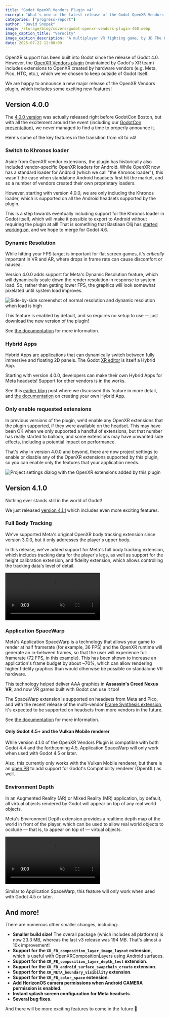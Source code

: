 ```yaml
---
title: "Godot OpenXR Vendors Plugin v4"
excerpt: "What's new in the latest release of the Godot OpenXR Vendors plugin?"
categories: ["progress-report"]
author: "David Snopek"
image: /storage/blog/covers/godot-openxr-vendors-plugin-400.webp
image_caption_title: "Verocity"
image_caption_description: "A multiplayer VR fighting game, by JD The 65th"
date: 2025-07-22 12:00:00
---
```


OpenXR support has been built into Godot since the release of Godot 4.0. However, the [OpenXR Vendors plugin](https://github.com/GodotVR/godot_openxr_vendors) (maintained by Godot's XR team) includes extensions to OpenXR created by hardware vendors (e.g. Meta, Pico, HTC, etc.), which we've chosen to keep outside of Godot itself.

We are happy to announce a new major release of the OpenXR Vendors plugin, which includes some exciting new features!

## Version 4.0.0

The [4.0.0 version](https://github.com/GodotVR/godot_openxr_vendors/releases/tag/4.0.0-stable) was actually released right before GodotCon Boston, but with all the excitement around the event (including our [GodotCon presentation](https://godotengine.org/article/godotcon-2025-xr-android-recap/)), we never managed to find a time to properly announce it.

Here's some of the key features in the transition from v3 to v4!

### Switch to Khronos loader

Aside from OpenXR vendor extensions, the plugin has historically also included vendor-specific OpenXR loaders for Android. While OpenXR now has a standard loader for Android (which we call "the Khronos loader"), this wasn't the case when standalone Android headsets first hit the market, and so a number of vendors created their own proprietary loaders.

However, starting with version 4.0.0, we are only including the Khronos loader, which is supported on all the Android headsets supported by the plugin.

This is a step towards eventually including support for the Khronos loader in Godot itself, which will make it possible to export to Android without requiring the plugin at all! That is something that Bastiaan Olij has [started working on](https://github.com/godotengine/godot/pull/106891), and we hope to merge for Godot 4.6.

### Dynamic Resolution

While hitting your FPS target is important for flat screen games, it's _critically_ important in VR and AR, where drops in frame rate can cause discomfort or nausea.

Version 4.0.0 adds support for Meta's Dynamic Resolution feature, which will dynamically scale down the render resolution in response to system load. So, rather than getting lower FPS, the graphics will look somewhat pixelated until system load improves.

<img alt="Side-by-side screenshot of normal resolution and dynamic resolution when load is high" src="/storage/blog/godot-openxr-vendors-400/meta-xr-dynamic-resolution.webp" />

This feature is enabled by default, and so requires no setup to use — just download the new version of the plugin!

See [the documentation](https://godotvr.github.io/godot_openxr_vendors/manual/meta/dynamic_resolution.html) for more information.

### Hybrid Apps

Hybrid Apps are applications that can dynamically switch between fully immersive and floating 2D panels. The Godot [XR editor](https://godotengine.org/article/godot-editor-horizon-store-early-access-release/) is itself a Hybrid App.

Starting with version 4.0.0, developers can make their own Hybrid Apps for Meta headsets! Support for other vendors is in the works.

See this [earlier blog](https://godotengine.org/article/godotcon-2025-xr-android-recap/) post where we discussed this feature in more detail, and [the documentation](https://godotvr.github.io/godot_openxr_vendors/manual/hybrid_apps.html) on creating your own Hybrid App.

### Only enable requested extensions

In previous versions of the plugin, we'd enable any OpenXR extensions that the plugin supported, if they were available on the headset. This may have been OK when we only supported a handful of extensions, but that number has really started to balloon, and some extensions may have unwanted side effects, including a potential impact on performance.

That's why in version 4.0.0 and beyond, there are now project settings to enable or disable any of the OpenXR extensions supported by this plugin, so you can enable only the features that your application needs.

<img alt="Project settings dialog with the OpenXR extensions added by this plugin" src="/storage/blog/godot-openxr-vendors-400/godot-openxr-vendors-extension-settings.webp" />

## Version 4.1.0

Nothing ever stands still in the world of Godot!

We just released [version 4.1.1](https://github.com/GodotVR/godot_openxr_vendors/releases/tag/4.1.1-stable) which includes even more exciting features.

### Full Body Tracking

We've supported Meta's original OpenXR body tracking extension since version 3.0.0, but it only addresses the player's upper body.

In this release, we've added support for Meta's full body tracking extension, which includes tracking data for the player's legs, as well as support for the height calibration extension, and fidelity extension, which allows controlling the tracking data's level of detail.

<video autoplay loop muted playsinline>
	<source src="/storage/releases/4.3/video/body-face-tracking.webm" type="video/webm" />
</video>

### Application SpaceWarp

Meta's Application SpaceWarp is a technology that allows your game to render at half framerate (for example, 36 FPS) and the OpenXR runtime will generate an in-between frames, so that the user will experience full framerate (72 FPS, in this example).  This has been shown to increase an application's frame budget by about ~70%, which can allow rendering higher fidelity graphics than would otherwise be possible on standalone VR hardware.

This technology helped deliver AAA graphics in **Assassin's Creed Nexus VR**, and now VR games built with Godot can use it too!

The SpaceWarp extension is supported on headsets from Meta and Pico, and with the recent release of the multi-vendor [Frame Synthesis extension](https://registry.khronos.org/OpenXR/specs/1.1/html/xrspec.html#XR_EXT_frame_synthesis), it's expected to be supported on headsets from more vendors in the future.

See [the documentation](https://godotvr.github.io/godot_openxr_vendors/manual/meta/application_space_warp.html) for more information.

#### Only Godot 4.5+ and the Vulkan Mobile renderer

While version 4.1.0 of the OpenXR Vendors Plugin is compatible with both Godot 4.4 and the forthcoming 4.5, Application SpaceWarp will only work when used with Godot 4.5 or later.

Also, this currently only works with the Vulkan Mobile renderer, but there is an [open PR](https://github.com/godotengine/godot/pull/97151) to add support for Godot's Compatibility renderer (OpenGL) as well.

### Environment Depth

In an Augmented Reality (AR) or Mixed Reality (MR) application, by default, all virtual objects rendered by Godot will appear on top of any real world objects. 

Meta's Environment Depth extension provides a realtime depth map of the world in front of the player, which can be used to allow real world objects to occlude — that is, to appear on top of — virtual objects.

<video autoplay loop muted playsinline>
	<source src="/storage/blog/godot-openxr-vendors-400/meta-xr-environment-depth.webm" type="video/webm" />
</video>

Similar to Application SpaceWarp, this feature will only work when used with Godot 4.5 or later.

## And more!

There are numerous other smaller changes, including:

- **Smaller build size!** The overall package (which includes all platforms) is now 23.3 MB, whereas the last v3 release was 194 MB. That's almost a 10x improvement!
- **Support for the `XR_FB_composition_layer_image_layout` extension,** which is useful with OpenXRCompositionLayers using Android surfaces.
- **Support for the `XR_FB_composition_layer_depth_test` extension**.
- **Support for the `XR_FB_android_surface_swapchain_create` extension**.
- **Support for the `XR_META_boundary_visibility` extension**.
- **Support for the `XR_FB_color_space` extension**.
- **Add HorizonOS camera permissions when Android CAMERA permission is enabled**.
- **Instant splash screen configuration for Meta headsets**.
- **Several bug fixes**.

And there will be more exciting features to come in the future 🙂
